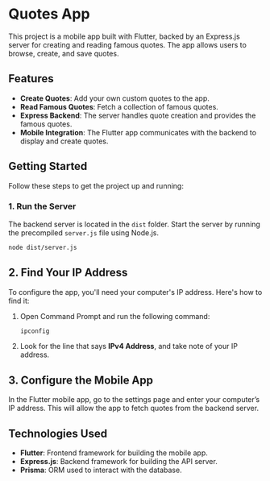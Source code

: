 # Quotes App

This project is a mobile app built with Flutter, backed by an Express.js server for creating and reading famous quotes. The app allows users to browse, create, and save quotes.

## Features
- **Create Quotes**: Add your own custom quotes to the app.
- **Read Famous Quotes**: Fetch a collection of famous quotes.
- **Express Backend**: The server handles quote creation and provides the famous quotes.
- **Mobile Integration**: The Flutter app communicates with the backend to display and create quotes.

## Getting Started

Follow these steps to get the project up and running:

### 1. Run the Server
The backend server is located in the `dist` folder. Start the server by running the precompiled `server.js` file using Node.js.

```bash
node dist/server.js
```
## 2. Find Your IP Address

To configure the app, you'll need your computer's IP address. Here's how to find it:

1. Open Command Prompt and run the following command:

    ```bash
    ipconfig
    ```

2. Look for the line that says **IPv4 Address**, and take note of your IP address.

## 3. Configure the Mobile App

In the Flutter mobile app, go to the settings page and enter your computer’s IP address. This will allow the app to fetch quotes from the backend server.

## Technologies Used

- **Flutter**: Frontend framework for building the mobile app.
- **Express.js**: Backend framework for building the API server.
- **Prisma**: ORM used to interact with the database.

